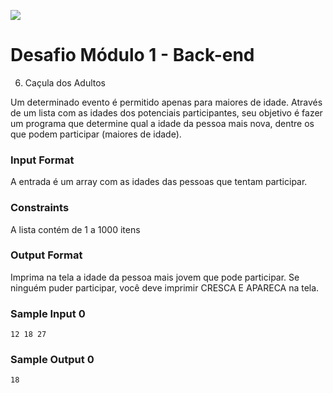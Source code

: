 ![](https://i.imgur.com/xG74tOh.png)

# Desafio Módulo 1 - Back-end

06. Caçula dos Adultos

Um determinado evento é permitido apenas para maiores de idade. Através de um lista com as idades dos potenciais participantes, seu objetivo é fazer um programa que determine qual a idade da pessoa mais nova, dentre os que podem participar (maiores de idade).

### Input Format

A entrada é um array com as idades das pessoas que tentam participar.

### Constraints

A lista contém de 1 a 1000 itens

### Output Format

Imprima na tela a idade da pessoa mais jovem que pode participar. Se ninguém puder participar, você deve imprimir CRESCA E APARECA na tela.

### Sample Input 0

```
12 18 27
```

### Sample Output 0

```
18
```